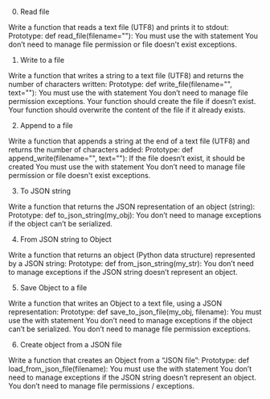 0. Read file

Write a function that reads a text file (UTF8) and prints it to stdout:
Prototype: def read_file(filename=""):
You must use the with statement
You don’t need to manage file permission or file doesn't exist exceptions.

1. Write to a file

Write a function that writes a string to a text file (UTF8) and returns the number of characters written:
Prototype: def write_file(filename="", text=""):
You must use the with statement
You don’t need to manage file permission exceptions.
Your function should create the file if doesn’t exist.
Your function should overwrite the content of the file if it already exists.

2. Append to a file

Write a function that appends a string at the end of a text file (UTF8) and returns the number of characters added:
Prototype: def append_write(filename="", text=""):
If the file doesn’t exist, it should be created
You must use the with statement
You don’t need to manage file permission or file doesn't exist exceptions.

3. To JSON string

Write a function that returns the JSON representation of an object (string):
Prototype: def to_json_string(my_obj):
You don’t need to manage exceptions if the object can’t be serialized.

4. From JSON string to Object

Write a function that returns an object (Python data structure) represented by a JSON string:
Prototype: def from_json_string(my_str):
You don’t need to manage exceptions if the JSON string doesn’t represent an object.

5. Save Object to a file

Write a function that writes an Object to a text file, using a JSON representation:
Prototype: def save_to_json_file(my_obj, filename):
You must use the with statement
You don’t need to manage exceptions if the object can’t be serialized.
You don’t need to manage file permission exceptions.

6. Create object from a JSON file

Write a function that creates an Object from a “JSON file”:
Prototype: def load_from_json_file(filename):
You must use the with statement
You don’t need to manage exceptions if the JSON string doesn’t represent an object.
You don’t need to manage file permissions / exceptions.
